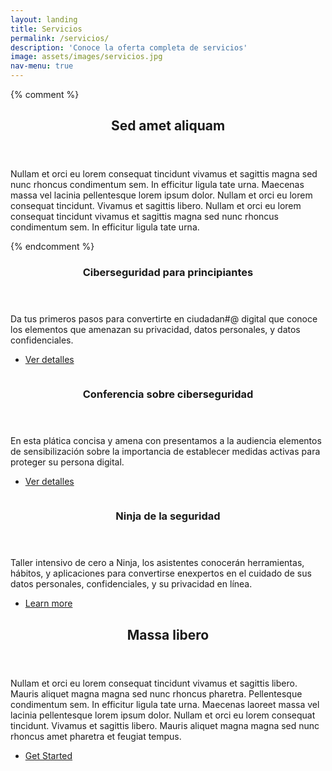 ```yaml
---
layout: landing
title: Servicios
permalink: /servicios/
description: 'Conoce la oferta completa de servicios'
image: assets/images/servicios.jpg
nav-menu: true
---
```


<!-- Main -->
<div id="main">

{% comment %}
<!-- One -->
<section id="one">
	<div class="inner">
		<header class="major">
			<h2>Sed amet aliquam</h2>
		</header>
		<p>Nullam et orci eu lorem consequat tincidunt vivamus et sagittis magna sed nunc rhoncus condimentum sem. In efficitur ligula tate urna. Maecenas massa vel lacinia pellentesque lorem ipsum dolor. Nullam et orci eu lorem consequat tincidunt. Vivamus et sagittis libero. Nullam et orci eu lorem consequat tincidunt vivamus et sagittis magna sed nunc rhoncus condimentum sem. In efficitur ligula tate urna.</p>
	</div>
</section>
{% endcomment %}

<!-- Two -->
<section id="two" class="spotlights">
	<section>
		<a href="generic.html" class="image">
			<img src="{% link assets/images/servicios/ciberseguridad-principiantes.jpg %}" alt="" data-position="center center" />
		</a>
		<div class="content">
			<div class="inner">
				<header class="major">
					<h3>Ciberseguridad para principiantes</h3>
				</header>
				<p>Da tus primeros pasos para convertirte en ciudadan#@ digital que conoce los elementos que amenazan su privacidad, datos personales, y datos confidenciales.</p>
				<ul class="actions">
					<li><a href="/servicios/ciberseguridad-principiantes/" class="button">Ver detalles</a></li>
				</ul>
			</div>
		</div>
	</section>
	<section>
		<a href="generic.html" class="image">
			<img src="{% link assets/images/servicios/conferencia-ciberseguridad.jpg %}" alt="" data-position="top center" />
		</a>
		<div class="content">
			<div class="inner">
				<header class="major">
					<h3>Conferencia sobre ciberseguridad</h3>
				</header>
				<p>En esta plática concisa y amena con presentamos a la audiencia elementos de sensibilización  sobre la importancia de establecer medidas activas para proteger su persona digital.</p>
				<ul class="actions">
					<li><a href="/servicios/conferencia-ciberseguridad/" class="button">Ver detalles</a></li>
				</ul>
			</div>
		</div>
	</section>
	<section>
		<a href="generic.html" class="image">
			<img src="{% link assets/images/servicios/ninja-seguridad.jpg %}" alt="" data-position="25% 25%" />
		</a>
		<div class="content">
			<div class="inner">
				<header class="major">
					<h3>Ninja de la seguridad</h3>
				</header>
				<p>Taller intensivo de cero a Ninja, los asistentes conocerán herramientas, hábitos, y aplicaciones para convertirse enexpertos en el cuidado de sus datos personales, confidenciales, y su privacidad en línea.</p>
				<ul class="actions">
					<li><a href="/servicios/ninja-seguridad/" class="button">Learn more</a></li>
				</ul>
			</div>
		</div>
	</section>
</section>

<!-- Three -->
<section id="three">
	<div class="inner">
		<header class="major">
			<h2>Massa libero</h2>
		</header>
		<p>Nullam et orci eu lorem consequat tincidunt vivamus et sagittis libero. Mauris aliquet magna magna sed nunc rhoncus pharetra. Pellentesque condimentum sem. In efficitur ligula tate urna. Maecenas laoreet massa vel lacinia pellentesque lorem ipsum dolor. Nullam et orci eu lorem consequat tincidunt. Vivamus et sagittis libero. Mauris aliquet magna magna sed nunc rhoncus amet pharetra et feugiat tempus.</p>
		<ul class="actions">
			<li><a href="generic.html" class="button next">Get Started</a></li>
		</ul>
	</div>
</section>

</div>
